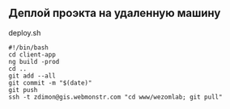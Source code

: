 ## Деплой проэкта на удаленную машину

deploy.sh

    #!/bin/bash
    cd client-app
    ng build -prod
    cd ..
    git add --all
    git commit -m "$(date)"
    git push
    ssh -t zdimon@gis.webmonstr.com "cd www/wezomlab; git pull"